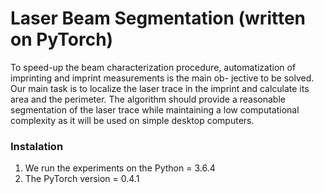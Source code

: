 # Laser Beam Segmentation (written on PyTorch)

To speed-up the beam characterization procedure, automatization of imprinting and imprint measurements is the main ob-
jective to be solved. Our main task is to localize the laser trace in the imprint and calculate its area and the perimeter. The algorithm should provide a reasonable segmentation of the laser trace while maintaining a low computational complexity as it will be used on simple desktop computers.

### Instalation
1. We run the experiments on the Python = 3.6.4
2. The PyTorch version = 0.4.1
